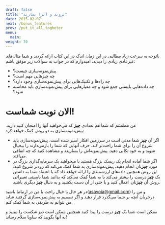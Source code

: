 ```yaml
---
draft: false
title: "بروید و آنرا بسازید"
date: 2015-02-07
next: /bonus_features
prev: /put_it_all_togheter
menu:
  main:
weight: 70
---
```


باتوجه به سرعت زیاد مطالبی در این زمان اندک در این کتاب ارائه گردید و شما مثال‌های غیرعادی زیادی را دیدید، امیدوارم که در جواب به سوالات زیر موفق باشم:

- پیش‌نمونه‌سازی چیست؟
- چه چیزهایی مهم است؟
- چه راه‌ها و تکنیک‌هایی برای پیش‌نمونه‌سازی وجود دارد؟
- چه داده‌هایی بایستی جمع شود و چه معیارهایی برای پیش‌نمونه‌سازی باید محاسبه شود؟

# الان نوبت شماست!
من مطمئنم که شما هم تعدادی **چیز** که می‌خواهید آنها را امتحان کنید دارید. پیش‌نمونه‌سازی به دو روش کمک خواهد کرد:

- اگر آن **چیز** شما مدتی است در سرزمین افکار اسیر شده است، پیش‌نمونه‌سازی باید شروع آن را برای شما راحت‌تر کند. حرف آنهایی که شما را بازمی‌دارند را بیخیال شوید و به خود تکانی دهید. پیش‌نمونه‌اش را بسازیدد و مشاهده کنید که چه اتفاقی می‌افتد.
- اگر شما آماده انجام یک ریسک بزرگ هستید یا میخواهید یک سرمایه‌گذاری بزرگ در مورد **چیز**تان انحام دهید، پیش‌نمونه‌سازی به شما کمک می‌کند که زودتر شروع کنید. این روش همچنین داده‌های ارزشمندی را ارائه خواهد داد که یا اعتماد شما به داشتن یک  **چیز** _درست_ را بیشتر می‌کند یا به شما کمک می‌کند که بدانید شما بایستی تغییراتی روش آن **چیز**تان اعمال کنید و یا حتی از آن دست بکشید و به دنبال **چیز** دیگری باشید.

در هر حال با خیال راحت با من در ارتباط باشید(asavoia@gmail.com) و من را درجریان آنچه بر شما می‌گذرد قرار دهید و اگر تصمیم به پیش‌نمونه‌سازی گرفتید شاید من بتوانم به طریقی به شما کمک کنم.

ممکن است شما یک  **چیز** _درست_ را پیدا کنید همچنین ممکن است دیو شکست را ببینید و به آنها بگویید که ساویا سلام رساند!
